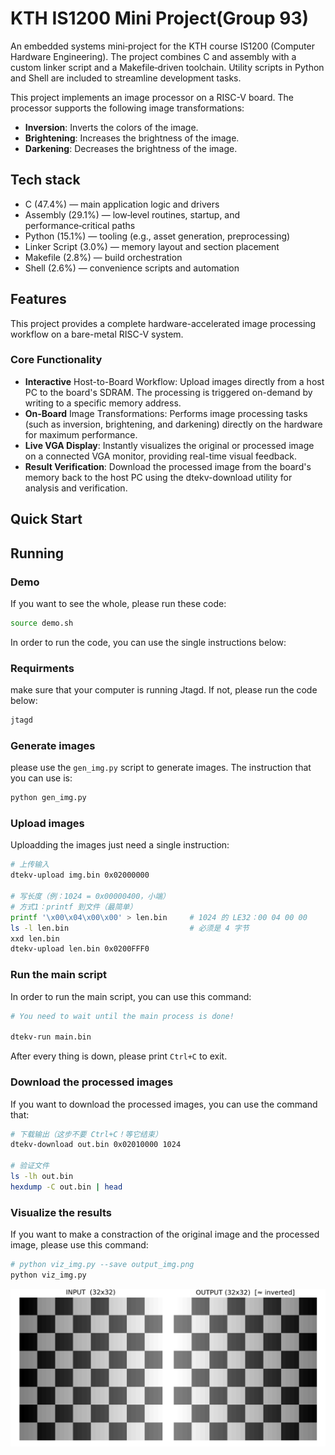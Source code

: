 # KTH IS1200 Mini Project(Group 93)

An embedded systems mini‑project for the KTH course IS1200 (Computer Hardware Engineering). The project combines C and assembly with a custom linker script and a Makefile‑driven toolchain. Utility scripts in Python and Shell are included to streamline development tasks.

This project implements an image processor on a RISC-V board. The processor supports the following image transformations:
- **Inversion**: Inverts the colors of the image.
- **Brightening**: Increases the brightness of the image.
- **Darkening**: Decreases the brightness of the image.

## Tech stack

- C (47.4%) — main application logic and drivers
- Assembly (29.1%) — low‑level routines, startup, and performance‑critical paths
- Python (15.1%) — tooling (e.g., asset generation, preprocessing)
- Linker Script (3.0%) — memory layout and section placement
- Makefile (2.8%) — build orchestration
- Shell (2.6%) — convenience scripts and automation

## Features
This project provides a complete hardware-accelerated image processing workflow on a bare-metal RISC-V system.
### Core Functionality
- **Interactive** Host-to-Board Workflow: Upload images directly from a host PC to the board's SDRAM. The processing is triggered on-demand by writing to a specific memory address.
- **On-Board** Image Transformations: Performs image processing tasks (such as inversion, brightening, and darkening) directly on the hardware for maximum performance.
- **Live VGA Display**: Instantly visualizes the original or processed image on a connected VGA monitor, providing real-time visual feedback.
- **Result Verification**: Download the processed image from the board's memory back to the host PC using the dtekv-download utility for analysis and verification.


## Quick Start

## Running
### Demo
If you want to see the whole, please run these code:
```bash
source demo.sh
```

In order to run the code, you can use the single instructions below:
### Requirments
make sure that your computer is running Jtagd. If not, please run the code below:
```bash
jtagd
```

### Generate images
please use the `gen_img.py` script to generate images. The instruction that you can use is: 
```bash
python gen_img.py
```
### Upload images
Uploadding the images just need a single instruction:
```bash
# 上传输入
dtekv-upload img.bin 0x02000000

# 写长度（例：1024 = 0x00000400，小端）
# 方式1：printf 到文件（最简单）
printf '\x00\x04\x00\x00' > len.bin     # 1024 的 LE32：00 04 00 00
ls -l len.bin                           # 必须是 4 字节
xxd len.bin
dtekv-upload len.bin 0x0200FFF0
```
### Run the main script
In order to run the main script, you can use this command:
```bash
# You need to wait until the main process is done!

dtekv-run main.bin 
```
After every thing is down, please print `Ctrl+C` to exit.

### Download the processed images
If you want to download the processed images, you can use the command that:
```bash
# 下载输出（这步不要 Ctrl+C！等它结束）
dtekv-download out.bin 0x02010000 1024

# 验证文件
ls -lh out.bin
hexdump -C out.bin | head
```

### Visualize the results
If you want to make a constraction of the original image and the processed image, please use this command: 
```bash
# python viz_img.py --save output_img.png
python viz_img.py
```
![](fig/output_img.png)